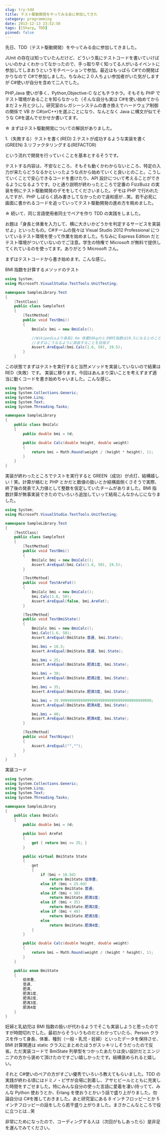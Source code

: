 ```yaml
---
slug: try-tdd
title: テスト駆動開発をやってみる会に参加してきた
category: programming
date: 2013-12-13 23:52:58
tags: [CSharp, TDD]
pinned: false
---
```


先日、TDD（テスト駆動開発）をやってみる会に参加してきました。

JUnit の存在は知っていたんだけど、どういう風にテストコードを書いていけばいいのかよくわかってなかったので、手っ取り早く知ってる人がいるイベントに参加してしまおうというモチベーションで参加。最近はもっぱら C#での開発ばかりなので C#で参加しました。ちなみに２０人ちょい参加者がいた気がしますが C#使いが自分を含めて二人でした。

PHP,Java 使いが多く、Python,Objective-C などもチラホラ。そもそも PHP でテスト環境があることを知らなかった（そんな自分も実は C#を使い始めてからまだ２ヶ月と少し）。研究室のレガシーシステムの書き換えでハードウェア制御の関係で VB か C#(orC++)を選ぶことになり、なんとなく Java に構文が似てそうな C#を選んでせかせか書いてます。

☆ まずはテスト駆動開発についての解説がありました。

1.（失敗する）テストを書く(RED) 2.テストが成功するような実装を書く(GREEN) 3.リファクタリングする(REFACTOR)

という流れで開発を行っていくことを基本とするそうです。

テストする内容は、不安なところ、そもそも動くかわからないところ、特定の入力が来たらどうなるかといったような点から始めていくと良いとのこと。こうしていくことで安心できるコードを書けたり、API 設計について考えることができるようになるようです。ひと通り説明が終わったところで定番の FizzBuzz の実装を例にテスト駆動開発のデモをしてくださいました。デモは PHP で行われたんですが、PHP しばらく読み書きしてなかったので違和感が...笑。若干必死に画面に書かれるコードを追っていってテスト駆動開発の進め方を眺めました。

☆ 続いて、同じ言語使用者同士でペアを作り TDD の実践をしました。

お題は「身長と体重を入力して、横に大きいかどうかを判定するサービスを実装せよ」といったもの。C#チームの我々は Visual Studio 2012 Professional についているテスト環境を使って作業を始めました。ちなみに Express Edition だとテスト環境がついていないのでご注意。学生の特権で Microsoft が無料で提供してくれているのを使ってます。ありがとう Microsoft さん。

まずはテストコードから書き始めます。こんな感じ。

BMI 指数を計算するメソッドのテスト

```csharp
using System;
using Microsoft.VisualStudio.TestTools.UnitTesting;

namespace SampleLibrary.Test
{
    [TestClass]
    public class SampleTest
    {
        [TestMethod]
        public void TestBmi()
        {
            BmiCalc bmi = new BmiCalc();

            //Wikipediaより身長1.6m 体重50kgのときBMI指数は19.5になるとのことで
            //まずはこうなるように実装することを目指す
            Assert.AreEqual(bmi.Calc(1.6, 50), 19.5);
        }
    }
```

この状態でまずはテストを実行すると当然メソッドを実装していないので結果は RED（失敗）です。
実装に移ります。今回はあんまり深いことを考えずまず適当に動くコードを書き始めちゃいました。こんな感じ。

```csharp
using System;
using System.Collections.Generic;
using System.Linq;
using System.Text;
using System.Threading.Tasks;

namespace SampleLibrary
{
    public class BmiCalc
    {
        public double bmi = 0d;

        public double Calc(double height, double weight)
        {
            return bmi = Math.Round(weight / (height * height), 1);
        }
    }
}
```

実装が終わったところでテストを実行すると GREEN（成功）が点灯、結構嬉しい！笑。計算が絡むと PHP とかだと数値の扱いとか結構面倒くさそうで実際、終了後の発表で入力値として整数を仮定していたチームがありました。BMI 指数計算が無事実装できたのでいろいろ追加していって結局こんなかんじになりました。

```csharp
using System;
using Microsoft.VisualStudio.TestTools.UnitTesting;

namespace SampleLibrary.Test
{
    [TestClass]
    public class SampleTest
    {
        [TestMethod]
        public void TestBmi()
        {
            BmiCalc bmi = new BmiCalc();
            Assert.AreEqual(bmi.Calc(1.6, 50), 19.5);
        }

        [TestMethod]
        public void TestAreFat()
        {
            BmiCalc bmi = new BmiCalc();
            bmi.Calc(1.6, 50);
            Assert.AreEqual(false, bmi.AreFat);
        }

        [TestMethod]
        public void TestBmiState()
        {
            BmiCalc bmi = new BmiCalc();
            bmi.Calc(1.6, 50);
            Assert.AreEqual(BmiState.普通, bmi.State);

            bmi.bmi = 18.5;
            Assert.AreEqual(BmiState.普通, bmi.State);

            bmi.bmi = 25;
            Assert.AreEqual(BmiState.肥満1度, bmi.State);

            bmi.bmi = 30;
            Assert.AreEqual(BmiState.肥満2度, bmi.State);

            bmi.bmi = 35;
            Assert.AreEqual(BmiState.肥満3度, bmi.State);

            bmi.bmi = 39.99999999999999999999999999999999999999999;
            Assert.AreEqual(BmiState.肥満4度, bmi.State);

            bmi.bmi = 40;
            Assert.AreEqual(BmiState.肥満4度, bmi.State);
        }

        [TestMethod]
        public void TestNinpu()
        {
            Assert.AreEqual("","");
        }
    }
}
```

実装コード

```csharp
using System;
using System.Collections.Generic;
using System.Linq;
using System.Text;
using System.Threading.Tasks;

namespace SampleLibrary
{
    public class BmiCalc
    {
        public double bmi = 0d;

        public bool AreFat
        {
            get { return bmi >= 25; }
        }

        public virtual BmiState State
        {
            get
            {
                if (bmi < 18.5d)
                    return BmiState.低体重;
                else if (bmi < 25.0d)
                    return BmiState.普通;
                else if (bmi < 30)
                    return BmiState.肥満1度;
                else if (bmi < 35)
                    return BmiState.肥満2度;
                else if (bmi < 40)
                    return BmiState.肥満3度;
                else
                    return BmiState.肥満4度;
            }
        }

        public double Calc(double height, double weight)
        {
            return bmi = Math.Round(weight / (height * height), 1);
        }
    }

    public enum BmiState
    {
        低体重,
        普通,
        肥満,
        肥満1度,
        肥満2度,
        肥満3度,
        肥満4度
    }
}
```

妊婦と乳幼児は BMI 指数の扱いが代わるようでそこも実装しようと思ったのですが時間切れでした。最初からそういうものだとわかっていたら、Person クラスを作って身長、体重、種別（一般・乳児・妊婦）といったデータを保持させ、BMI 計算関連は static クラスにまとめたほうがスッキリしそうだったので反省。ただ実装コードで BmiState 列挙型をつかったあたりは良い設計だとエンジニアの方から褒めて頂けたのですごい嬉しかったです。結構褒められると嬉しい。

それと C#使いのペアの方がすごい優秀でいろいろ教えてもらいました。TDD の実践が終わる頃にはドミノ・ピザが会場に到着し、アサヒビールとともに充実した時間をすごせました。特にみんな自分の使った言語に愛着を凄い持ってて、みんな Python 使おうとか、Erlang を使おうとかいう話で盛り上がりました。勿論自分は C#を推しておきました。あと研究室にある 8 インチフロッピーとか 5 インチフロッピーの話をしたら若干盛り上がりました。まさかこんなところで役に立つとは...笑

非常にためになったので、コーディングする人は（次回がもしあったら）是非足を運んでみてください。

